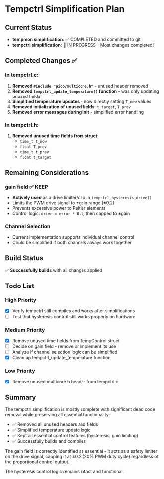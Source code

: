 # Tempctrl Simplification Plan

## Current Status
- **tempmon simplification**: ✅ COMPLETED and committed to git
- **tempctrl simplification**: 🔄 IN PROGRESS - Most changes completed!

## Completed Changes ✅

### In tempctrl.c:
1. **Removed `#include "pico/multicore.h"`** - unused header removed
2. **Removed `tempctrl_update_temperature()` function** - was only updating unused fields
3. **Simplified temperature updates** - now directly setting `T_now` values
4. **Removed initialization of unused fields**: `t_target`, `T_prev`
5. **Removed error messages during init** - simplified error handling

### In tempctrl.h:
1. **Removed unused time fields from struct**:
   - `time_t t_now`
   - `float T_prev`
   - `time_t t_prev`
   - `float t_target`

## Remaining Considerations

### gain field ✅ KEEP
- **Actively used** as a drive limiter/cap in `tempctrl_hysteresis_drive()`
- Limits the PWM drive signal to ±gain range (±0.2)
- Prevents excessive power to Peltier elements
- Control logic: `drive = error * 0.1`, then capped to ±gain

### Channel Selection
- Current implementation supports individual channel control
- Could be simplified if both channels always work together

## Build Status
✅ **Successfully builds** with all changes applied

## Todo List

### High Priority
- [x] Verify tempctrl still compiles and works after simplifications
- [ ] Test that hysteresis control still works properly on hardware

### Medium Priority  
- [x] Remove unused time fields from TempControl struct
- [ ] Decide on gain field - remove or implement its use
- [ ] Analyze if channel selection logic can be simplified
- [x] Clean up tempctrl_update_temperature function

### Low Priority
- [x] Remove unused multicore.h header from tempctrl.c

## Summary
The tempctrl simplification is mostly complete with significant dead code removal while preserving all essential functionality:

- ✅ Removed all unused headers and fields
- ✅ Simplified temperature update logic
- ✅ Kept all essential control features (hysteresis, gain limiting)
- ✅ Successfully builds and compiles

The gain field is correctly identified as essential - it acts as a safety limiter on the drive signal, capping it at ±0.2 (20% PWM duty cycle) regardless of the proportional control output.

The hysteresis control logic remains intact and functional.